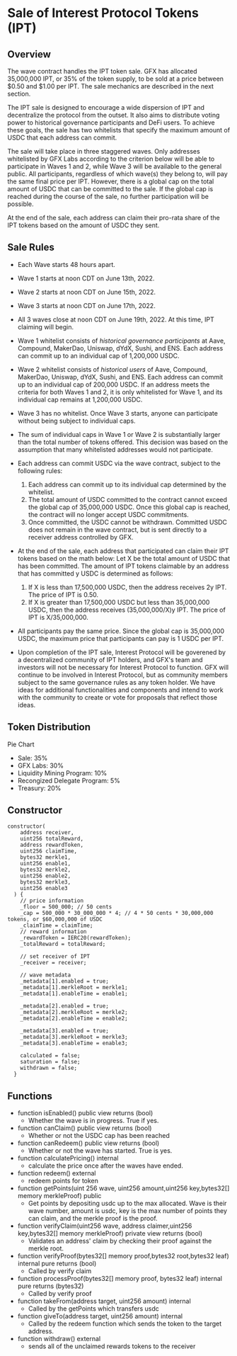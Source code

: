 # Sale of Interest Protocol Tokens (IPT)

## Overview

The wave contract handles the IPT token sale. GFX has allocated 35,000,000 IPT, or 35% of the token supply, to be sold at a price between $0.50 and $1.00 per IPT. The sale mechanics are described in the next section.

The IPT sale is designed to encourage a wide dispersion of IPT and decentralize the protocol from the outset. It also aims to distribute voting power to historical governance participants and DeFi users. To achieve these goals, the sale has two whitelists that specify the maximum amount of USDC that each address can commit.

The sale will take place in three staggered waves. Only addresses whitelisted by GFX Labs according to the criterion below will be able to participate in Waves 1 and 2, while Wave 3 will be available to the general public. All participants, regardless of which wave(s) they belong to, will pay the same final price per IPT. However, there is a global cap on the total amount of USDC that can be committed to the sale. If the global cap is reached during the course of the sale, no further participation will be possible.

At the end of the sale, each address can claim their pro-rata share of the IPT tokens based on the amount of USDC they sent.

## Sale Rules

- Each Wave starts 48 hours apart. 
- Wave 1 starts at noon CDT on June 13th, 2022. 
- Wave 2 starts at noon CDT on June 15th, 2022.
- Wave 3 starts at noon CDT on June 17th, 2022.
- All 3 waves close at noon CDT on June 19th, 2022. At this time, IPT claiming will begin.

- Wave 1 whitelist consists of *historical governance participants* at Aave, Compound, MakerDao, Uniswap, dYdX, Sushi, and ENS. Each address can commit up to an individual cap of 1,200,000 USDC.

- Wave 2 whitelist consists of *historical users* of Aave, Compound, MakerDao, Uniswap, dYdX, Sushi, and ENS. Each address can commit up to an individual cap of 200,000 USDC. If an address meets the criteria for both Waves 1 and 2, it is only whitelisted for Wave 1, and its individual cap remains at 1,200,000 USDC.

- Wave 3 has no whitelist. Once Wave 3 starts, anyone can participate without being subject to individual caps.

- The sum of individual caps in Wave 1 or Wave 2 is substantially larger than the total number of tokens offered. This decision was based on the assumption that many whitelisted addresses would not participate. 

- Each address can commit USDC via the wave contract, subject to the following rules:
    1. Each address can commit up to its individual cap determined by the whitelist.
    2. The total amount of USDC committed to the contract cannot exceed the global cap of 35,000,000 USDC. Once this global cap is reached, the contract will no longer accept USDC commitments.
    3. Once committed, the USDC cannot be withdrawn. Committed USDC does not remain in the wave contract, but is sent directly to a receiver address controlled by GFX.

- At the end of the sale, each address that participated can claim their IPT tokens based on the math below:
Let X be the total amount of USDC that has been committed. The amount of IPT tokens claimable by an address that has committed y USDC is determined as follows:
    1. If X is less than 17,500,000 USDC, then the address receives 2y IPT. The price of IPT is 0.50.
    2. If X is greater than 17,500,000 USDC but less than 35,000,000 USDC, then the address receives (35,000,000/X)y IPT. The price of IPT is X/35,000,000.

- All participants pay the same price. Since the global cap is 35,000,000 USDC, the maximum price that participants can pay is 1 USDC per IPT.

- Upon completion of the IPT sale, Interest Protocol will be goverened by a decentralized community of IPT holders, and GFX's team and investors will not be necessary for Interest Protocol to function. GFX will continue to be involved in Interest Protocol, but as community members subject to the same governance rules as any token holder. We have ideas for additional functionalities and components and intend to work with the community to create or vote for proposals that reflect those ideas.

## Token Distribution

Pie Chart

- Sale: 35%
- GFX Labs: 30%
- Liquidity Mining Program: 10%
- Recongized Delegate Program: 5%
- Treasury: 20%

## Constructor
```
constructor(
    address receiver,
    uint256 totalReward,
    address rewardToken,
    uint256 claimTime,
    bytes32 merkle1,
    uint256 enable1,
    bytes32 merkle2,
    uint256 enable2,
    bytes32 merkle3,
    uint256 enable3
  ) {
    // price information
    _floor = 500_000; // 50 cents
    _cap = 500_000 * 30_000_000 * 4; // 4 * 50 cents * 30,000,000 tokens, or $60,000,000 of USDC
    _claimTime = claimTime;
    // reward information
    _rewardToken = IERC20(rewardToken);
    _totalReward = totalReward;

    // set receiver of IPT
    _receiver = receiver;

    // wave metadata
    _metadata[1].enabled = true;
    _metadata[1].merkleRoot = merkle1;
    _metadata[1].enableTime = enable1;

    _metadata[2].enabled = true;
    _metadata[2].merkleRoot = merkle2;
    _metadata[2].enableTime = enable2;

    _metadata[3].enabled = true;
    _metadata[3].merkleRoot = merkle3;
    _metadata[3].enableTime = enable3;

    calculated = false;
    saturation = false;
    withdrawn = false;
  }
```

## Functions
* function isEnabled() public view returns (bool)
    * Whether the wave is in progress. True if yes.
* function canClaim() public view returns (bool)
    * Whether or not the USDC cap has been reached
* function canRedeem() public view returns (bool)
    * Whether or not the wave has started. True is yes. 
* function calculatePricing() internal
    * calculate the price once after the waves have ended.
* function redeem() external
    * redeem points for token
* function getPoints(uint 256 wave, uint256 amount,uint256 key,bytes32[] memory merkleProof) public
    * Get points by depositing usdc up to the max allocated. Wave is their wave number, amount is usdc, key is the max number of points they can claim, and the merkle proof is the proof.  
* function verifyClaim(uint256 wave, address claimer,uint256 key,bytes32[] memory merkleProof) private view returns (bool) 
    * Validates an address' claim by checking their proof against the merkle root. 
* function verifyProof(bytes32[] memory proof,bytes32 root,bytes32 leaf) internal pure returns (bool)
    * Called by verify claim
* function processProof(bytes32[] memory proof, bytes32 leaf) internal pure returns (bytes32)
    * Called by verify proof
* function takeFrom(address target, uint256 amount) internal
    * Called by the getPoints which transfers usdc
* function giveTo(address target, uint256 amount) internal
    * Called by the redeem function which sends the token to the target address.
* function withdraw() external
    * sends all of the unclaimed rewards tokens to the receiver
